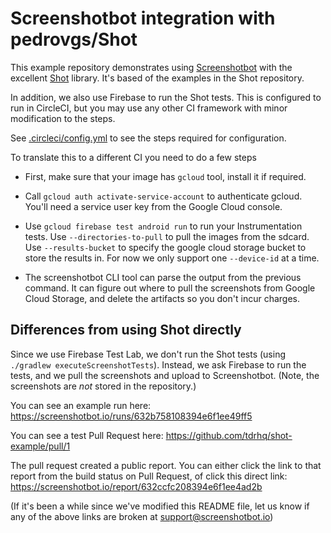 # Screenshotbot integration with pedrovgs/Shot

This example repository demonstrates using [Screenshotbot](https://screenshotbot.io) with the
excellent [Shot](https://github.com/pedrovgs/Shot) library. It's based of the examples in the Shot
repository.

In addition, we also use Firebase to run the Shot tests. This is
configured to run in CircleCI, but you may use any other CI framework
with minor modification to the steps.

See [.circleci/config.yml](.circleci/config.yml) to see the steps required for
configuration.

To translate this to a different CI you need to do a few steps

* First, make sure that your image has `gcloud` tool, install it if
  required.

* Call `gcloud auth activate-service-account` to authenticate
  gcloud. You'll need a service user key from the Google Cloud
  console.

* Use `gcloud firebase test android run` to run your Instrumentation
  tests. Use `--directories-to-pull` to pull the images from the
  sdcard. Use `--results-bucket` to specify the google cloud storage
  bucket to store the results in. For now we only support one
  `--device-id` at a time.

* The screenshotbot CLI tool can parse the output from the previous
  command. It can figure out where to pull the screenshots from Google
  Cloud Storage, and delete the artifacts so you don't incur charges.

## Differences from using Shot directly

Since we use Firebase Test Lab, we don't run the Shot tests (using
`./gradlew executeScreenshotTests`). Instead, we ask Firebase to run
the tests, and we pull the screenshots and upload to
Screenshotbot. (Note, the screenshots are *not* stored in the
repository.)

You can see an example run here: https://screenshotbot.io/runs/632b758108394e6f1ee49ff5

You can see a test Pull Request here: https://github.com/tdrhq/shot-example/pull/1

The pull request created a public report. You can either click the
link to that report from the build status on Pull Request, of click
this direct link: https://screenshotbot.io/report/632ccfc208394e6f1ee4ad2b

(If it's been a while since we've modified this README file, let us
know if any of the above links are broken at support@screenshotbot.io)
